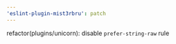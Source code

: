 ```yaml
---
'eslint-plugin-mist3rbru': patch
---
```


refactor(plugins/unicorn): disable `prefer-string-raw` rule
